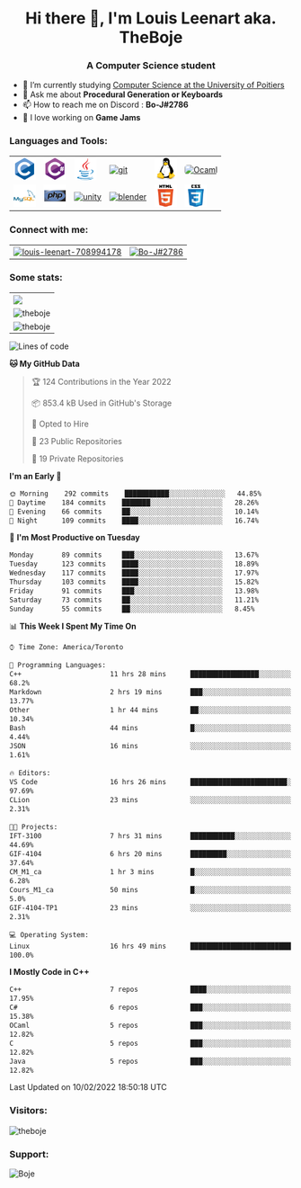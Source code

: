 <h1 align="center">Hi there 👋, I'm Louis Leenart aka. TheBoje</h1>
<h3 align="center">A Computer Science student</h3>

- 🔭 I’m currently studying [Computer Science at the University of Poitiers](http://formations.univ-poitiers.fr/fr/index/autre-diplome-niveau-master-AM/autre-diplome-niveau-master-AM/cmi-informatique-JD2XQGVY.html)
- 💬 Ask me about **Procedural Generation or Keyboards** <!-- TODO Ajouter un svg d'ergodox -->
- 📫 How to reach me on Discord : **Bo-J#2786**
- 🎯 I love working on **Game Jams**

<h3 align="left">Languages and Tools:</h3>
<p align="center"> 
  <table align="center">
    <tr>
      <td><a href="https://www.cprogramming.com/" target="_blank"> <img src="https://raw.githubusercontent.com/devicons/devicon/master/icons/c/c-original.svg" alt="c" width="40" height="40"/> </a> 
      <td><a href="https://www.w3schools.com/cs/" target="_blank"> <img src="https://raw.githubusercontent.com/devicons/devicon/master/icons/csharp/csharp-original.svg" alt="csharp" width="40" height="40"/> </a> 
      <td><a href="https://www.java.com" target="_blank"> <img src="https://raw.githubusercontent.com/devicons/devicon/master/icons/java/java-original.svg" alt="java" width="40" height="40"/> </a> 
      <td><a href="https://git-scm.com/" target="_blank"> <img src="https://www.vectorlogo.zone/logos/git-scm/git-scm-icon.svg" alt="git" width="40" height="40"/> </a>
      <td><a href="https://www.linux.org/" target="_blank"> <img src="https://raw.githubusercontent.com/devicons/devicon/master/icons/linux/linux-original.svg" alt="linux" width="40" height="40"/> </a> 
      <td><a href="" target="_blank"> <img src="https://ocaml.org/img/OCaml_Sticker.svg" alt="Ocaml" width="40" height="40" style="border-radius: 5px;"/> </a>
    <tr>
      <td><a href="https://www.mysql.com/" target="_blank"> <img src="https://raw.githubusercontent.com/devicons/devicon/master/icons/mysql/mysql-original-wordmark.svg" alt="mysql" width="40" height="40"/> </a>
      <td><a href="https://www.php.net" target="_blank"> <img src="https://raw.githubusercontent.com/devicons/devicon/master/icons/php/php-original.svg" alt="php" width="40" height="40"/> </a>
      <td><a href="https://unity.com/" target="_blank"> <img src="https://www.vectorlogo.zone/logos/unity3d/unity3d-icon.svg" alt="unity" width="40" height="40"/> </a>
      <td><a href="https://www.blender.org/" target="_blank"> <img src="https://download.blender.org/branding/community/blender_community_badge_white.svg" alt="blender" width="40" height="40"/> </a> 
      <td><a href="https://www.w3.org/html/" target="_blank"> <img src="https://raw.githubusercontent.com/devicons/devicon/master/icons/html5/html5-original-wordmark.svg" alt="html5" width="40" height="40"/> </a>
      <td><a href="https://www.w3schools.com/css/" target="_blank"> <img src="https://raw.githubusercontent.com/devicons/devicon/master/icons/css3/css3-original-wordmark.svg" alt="css3" width="40" height="40"/> </a>  
  </table>
  
</p>

<h3 align="left">Connect with me:</h3>
<p align="left">
  <table align="center">
    <tr>
      <td><a href="https://linkedin.com/in/louis-leenart-708994178" target="blank"><img align="center" src="https://cdn.jsdelivr.net/npm/simple-icons@3.0.1/icons/linkedin.svg" alt="louis-leenart-708994178" height="40" width="40"/></a>
      <td><a href="https://discord.gg/Bo-J#2786" target="blank"><img align="center" src="https://cdn.jsdelivr.net/npm/simple-icons@3.0.1/icons/discord.svg" alt="Bo-J#2786" height="40" width="40"/></a> 
  </table>
</p>

<h3 align="left">Some stats:</h3>
<p align="center">
  <table align="center">
    <tr><td><img align="center" src="https://github-readme-stats.vercel.app/api?username=TheBoje&show_icons=true&theme=dark&count_private=true" />
    <tr><td><img align="center" src="https://github-readme-streak-stats.herokuapp.com/?user=theboje&theme=dark&count_private=true&" alt="theboje" />
    <tr><td><img align="center" src="https://github-readme-stats.vercel.app/api/wakatime?username=Bo_J&theme=dark" alt="theboje" />
  </table>
</p>

<!--START_SECTION:waka-->
![Lines of code](https://img.shields.io/badge/From%20Hello%20World%20I%27ve%20Written-1%20Million%20lines%20of%20code-blue)

**🐱 My GitHub Data** 

> 🏆 124 Contributions in the Year 2022
 > 
> 📦 853.4 kB Used in GitHub's Storage 
 > 
> 💼 Opted to Hire
 > 
> 📜 23 Public Repositories 
 > 
> 🔑 19 Private Repositories  
 > 
**I'm an Early 🐤** 

```text
🌞 Morning    292 commits    ███████████░░░░░░░░░░░░░░   44.85% 
🌆 Daytime    184 commits    ███████░░░░░░░░░░░░░░░░░░   28.26% 
🌃 Evening    66 commits     ██░░░░░░░░░░░░░░░░░░░░░░░   10.14% 
🌙 Night      109 commits    ████░░░░░░░░░░░░░░░░░░░░░   16.74%

```
📅 **I'm Most Productive on Tuesday** 

```text
Monday       89 commits     ███░░░░░░░░░░░░░░░░░░░░░░   13.67% 
Tuesday      123 commits    ████░░░░░░░░░░░░░░░░░░░░░   18.89% 
Wednesday    117 commits    ████░░░░░░░░░░░░░░░░░░░░░   17.97% 
Thursday     103 commits    ████░░░░░░░░░░░░░░░░░░░░░   15.82% 
Friday       91 commits     ███░░░░░░░░░░░░░░░░░░░░░░   13.98% 
Saturday     73 commits     ██░░░░░░░░░░░░░░░░░░░░░░░   11.21% 
Sunday       55 commits     ██░░░░░░░░░░░░░░░░░░░░░░░   8.45%

```


📊 **This Week I Spent My Time On** 

```text
⌚︎ Time Zone: America/Toronto

💬 Programming Languages: 
C++                      11 hrs 28 mins      █████████████████░░░░░░░░   68.2% 
Markdown                 2 hrs 19 mins       ███░░░░░░░░░░░░░░░░░░░░░░   13.77% 
Other                    1 hr 44 mins        ██░░░░░░░░░░░░░░░░░░░░░░░   10.34% 
Bash                     44 mins             █░░░░░░░░░░░░░░░░░░░░░░░░   4.44% 
JSON                     16 mins             ░░░░░░░░░░░░░░░░░░░░░░░░░   1.61%

🔥 Editors: 
VS Code                  16 hrs 26 mins      ████████████████████████░   97.69% 
CLion                    23 mins             ░░░░░░░░░░░░░░░░░░░░░░░░░   2.31%

🐱‍💻 Projects: 
IFT-3100                 7 hrs 31 mins       ███████████░░░░░░░░░░░░░░   44.69% 
GIF-4104                 6 hrs 20 mins       █████████░░░░░░░░░░░░░░░░   37.64% 
CM_M1_ca                 1 hr 3 mins         █░░░░░░░░░░░░░░░░░░░░░░░░   6.28% 
Cours_M1_ca              50 mins             █░░░░░░░░░░░░░░░░░░░░░░░░   5.0% 
GIF-4104-TP1             23 mins             ░░░░░░░░░░░░░░░░░░░░░░░░░   2.31%

💻 Operating System: 
Linux                    16 hrs 49 mins      █████████████████████████   100.0%

```

**I Mostly Code in C++** 

```text
C++                      7 repos             ████░░░░░░░░░░░░░░░░░░░░░   17.95% 
C#                       6 repos             ███░░░░░░░░░░░░░░░░░░░░░░   15.38% 
OCaml                    5 repos             ███░░░░░░░░░░░░░░░░░░░░░░   12.82% 
C                        5 repos             ███░░░░░░░░░░░░░░░░░░░░░░   12.82% 
Java                     5 repos             ███░░░░░░░░░░░░░░░░░░░░░░   12.82%

```



 Last Updated on 10/02/2022 18:50:18 UTC
<!--END_SECTION:waka-->

<h3 align="left">Visitors:</h3>
<p><img align="center" src="https://visitor-badge.glitch.me/badge?page_id=TheBoje" alt="theboje" /></p>

<h3 align="left">Support:</h3>
<p><a href="https://www.buymeacoffee.com/Boje"> <img align="left" src="https://cdn.buymeacoffee.com/buttons/v2/default-yellow.png" height="50" width="210" alt="Boje" /></a></p>
